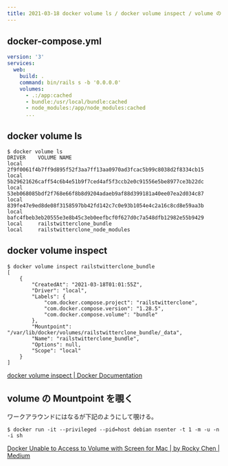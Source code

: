 ```yaml
---
title: 2021-03-18 docker volume ls / docker volume inspect / volume の Mountpoint を覗く
---
```


## docker-compose.yml

```yml
version: '3'
services:
  web:
    build: .
    command: bin/rails s -b '0.0.0.0'
    volumes:
      - .:/app:cached
      - bundle:/usr/local/bundle:cached
      - node_modules:/app/node_modules:cached
      ...
```

## docker volume ls

```console
$ docker volume ls
DRIVER    VOLUME NAME
local     2f9f0061f4b7ff9d895f52f3aa7ff13aa0970ad3fcac5b99c8038d2f8334cb15
local     5b29621626caff54c6b4e51b9f7ced4af5f3ccb2e0c91556e5be8977ce3b22dc
local     53eb068085bdf2f768e66f8b8d9204adaeb9af88d399181a40ee07ea2d034c87
local     839fe47e9ed8de08f3158597bb42fd142c7c0e93b1054e4c2a16c8cd8e59aa3b
local     bafc4fbeb3eb20555e3e8b45c3eb0eefbcf0f627d0c7a548dfb12982e55b9429
local     railstwitterclone_bundle
local     railstwitterclone_node_modules
```

## docker volume inspect

```console
$ docker volume inspect railstwitterclone_bundle
[
    {
        "CreatedAt": "2021-03-18T01:01:55Z",
        "Driver": "local",
        "Labels": {
            "com.docker.compose.project": "railstwitterclone",
            "com.docker.compose.version": "1.28.5",
            "com.docker.compose.volume": "bundle"
        },
        "Mountpoint": "/var/lib/docker/volumes/railstwitterclone_bundle/_data",
        "Name": "railstwitterclone_bundle",
        "Options": null,
        "Scope": "local"
    }
]
```

[docker volume inspect \| Docker Documentation](https://docs.docker.com/engine/reference/commandline/volume_inspect/)

## volume の Mountpoint を覗く

ワークアラウンドにはなるが下記のようにして覗ける。

```console
$ docker run -it --privileged --pid=host debian nsenter -t 1 -m -u -n -i sh
```

[Docker Unable to Access to Volume with Screen for Mac \| by Rocky Chen \| Medium](https://rocky-chen.medium.com/docker-unable-to-access-to-volume-with-screen-for-mac-9d016f5420e6)
